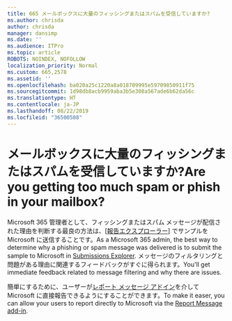 ```yaml
---
title: 665 メールボックスに大量のフィッシングまたはスパムを受信して​​いますか?
ms.author: chrisda
author: chrisda
manager: dansimp
ms.date: ''
ms.audience: ITPro
ms.topic: article
ROBOTS: NOINDEX, NOFOLLOW
localization_priority: Normal
ms.custom: 665,2578
ms.assetid: ''
ms.openlocfilehash: ba020a25c1220a8a018709995e59709850911f75
ms.sourcegitcommit: 1d98db8acb9959aba3b5e308a567ade6b62da56c
ms.translationtype: HT
ms.contentlocale: ja-JP
ms.lasthandoff: 08/22/2019
ms.locfileid: "36500508"
---
```

# <a name="are-you-receiving-too-much-phish-or-spam-in-your-mailbox"></a><span data-ttu-id="2c6ee-102">メールボックスに大量のフィッシングまたはスパムを受信して​​いますか?</span><span class="sxs-lookup"><span data-stu-id="2c6ee-102">Are you getting too much spam or phish in your mailbox?</span></span>

<span data-ttu-id="2c6ee-103">Microsoft 365 管理者として、フィッシングまたはスパム メッセージが配信された理由を判断する最良の方法は、[[報告エクスプローラー](https://protection.office.com/reportsubmission)] でサンプルを Microsoft に送信することです。</span><span class="sxs-lookup"><span data-stu-id="2c6ee-103">As a Microsoft 365 admin, the best way to determine why a phishing or spam message was delivered is to submit the sample to Microsoft in [Submissions Explorer](https://protection.office.com/reportsubmission).</span></span> <span data-ttu-id="2c6ee-104">メッセージのフィルタリングと問題がある理由に関連するフィードバックがすぐに得られます。</span><span class="sxs-lookup"><span data-stu-id="2c6ee-104">You'll get immediate feedback related to message filtering and why there are issues.</span></span>

<span data-ttu-id="2c6ee-105">簡単にするために、ユーザーが[レポート メッセージ アドイン](https://appsource.microsoft.com/product/office/WA104381180?src=office&tab=Overview)を介して Microsoft に直接報告できるようにすることができます。</span><span class="sxs-lookup"><span data-stu-id="2c6ee-105">To make it easer, you can allow your users to report directly to Microsoft via the [Report Message add-in](https://appsource.microsoft.com/product/office/WA104381180?src=office&tab=Overview).</span></span>
